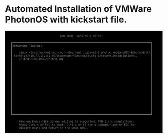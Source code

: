 # Automated Installation of VMWare PhotonOS with kickstart file.

![Screenshot](enable_kickstart_on_boot.png)
